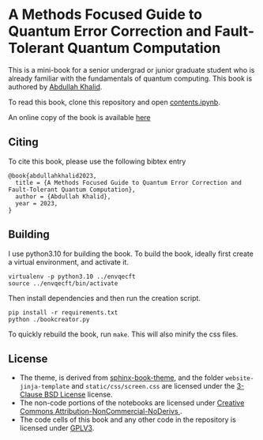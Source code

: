 # A Methods Focused Guide to Quantum Error Correction and Fault-Tolerant Quantum Computation

This is a mini-book for a senior undergrad or junior graduate student who is already familiar with the fundamentals of quantum computing. This book is authored by [Abdullah Khalid](https://abdullahkhalid.com/).

To read this book, clone this repository and open [contents.ipynb](contents.ipynb).

An online copy of the book is available [here](https://abdullahkhalid.com/qecft/)

## Citing

To cite this book, please use the following bibtex entry
```
@book{abdullahkhalid2023,
  title = {A Methods Focused Guide to Quantum Error Correction and Fault-Tolerant Quantum Computation},
  author = {Abdullah Khalid},
  year = 2023,
}
```

## Building

I use python3.10 for building the book. To build the book, ideally first create a virtual environment, and activate it.
```
virtualenv -p python3.10 ../envqecft
source ../envqecft/bin/activate
```

Then install dependencies and then run the creation script.
```
pip install -r requirements.txt
python ./bookcreator.py
```
To quickly rebuild the book, run `make`. This will also minify the css files.


## License

* The theme, is derived from [sphinx-book-theme](https://github.com/executablebooks/sphinx-book-theme), and the folder `website-jinja-template` and `static/css/screen.css` are licensed under the [3-Clause BSD License](LICENSE-bsd-3-clause) license.
* The non-code portions of the notebooks are licensed under  [Creative Commons Attribution-NonCommercial-NoDerivs ](LICENSE-CC-BY-NC-ND).
* The code cells of this book and any other code in the repository is licensed under [GPLV3](LICENSE-GPL3).


